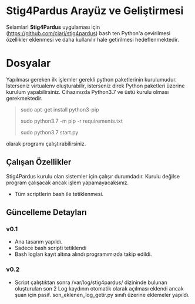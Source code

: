 ﻿# Stig4Pardus Arayüz ve Geliştirmesi

Selamlar! **Stig4Pardus** uygulaması için (https://github.com/ciari/stig4pardus) bash ten Python'a çevirilmesi özellikler eklenmesi ve daha kullanılır hale getirilmesi hedeflenmektedir.


# Dosyalar

   Yapılması gereken ilk işlemler gerekli python paketlerinin kurulumudur. İsterseniz virtualenv oluşturabilir, isterseniz direk Python paketleri üzerine kurulum yapabilirsiniz.
Cihazınızda Python3.7 ve üstü kurulu olması gerekmektedir.
   

> sudo apt-get install python3-pip
>
> sudo python3.7 -m pip -r requirements.txt
>
> sudo python3.7 start.py

olarak programı çalıştırabilirsiniz.

## Çalışan Özellikler

Stig4Pardus kurulu olan sistemler için çalışır durumdadır. Kurulu değilse program çalışacak ancak işlem yapamayacaksınız.

- Tüm scriptlerin bash ile tetiklenmesi.

## Güncelleme Detayları

### v0.1
- Ana tasarım yapıldı.
- Sadece bash scripti tetiklendi
- Bash logları kayıt altına alındı programımızda takip edildi.
### v0.2
- Script çalıştıktan sonra /var/log/stig4pardus/ dizininde bulunan oluşturulan son 2 Log kaydının otomatik olarak açılması eklendi ancak şuan için pasif. son_eklenen_log_getir.py sınıfı üzerine eklemeler yapıldı.